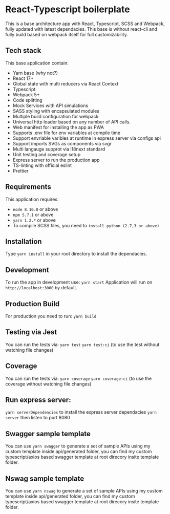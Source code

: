# React-Typescript boilerplate

This is a base architecture app with React, Typescript, SCSS and Webpack, fully updated with latest dependacies. This base is without react-cli and fully build based on webpack itself for full customizability.

## Tech stack

This base application contain:

* Yarn base (why not?)
* React 17+
* Global state with multi reducers via React Context
* Typescript
* Webpack 5+
* Code splitting
* Mock Services with API simulations
* SASS styling with encapsulated modules
* Multiple build configuration for webpack
* Universal http loader based on any number of API calls.
* Web manifest for installing the app as PWA
* Supports .env file for env variables at compile time
* Support envriable varibles at runtime in express server via configs api
* Support imports SVGs as components via svgr
* Multi langauge supprot via i18next standard
* Unit testing and coverage setup
* Express server to run the production app
* TS-linting with official eslint
* Prettier

## Requirements

This application requires:

* `node 8.10.0` or above
* `npm 5.7.1` or above
* `yarn 1.2.*` or above
* To compile SCSS files, you need to `install python (2.7,3 or above)`

## Installation

Type `yarn install` in your root directory to install the dependacies.

## Development

To run the app in development use: `yarn start`
Application will run on `http://localhost:3000` by default.

## Production Build

For production you need to run: `yarn build`

## Testing via Jest

You can run the tests via: `yarn test`
`yarn test:ci` (to use the test without watching file changes)

## Coverage

You can run the tests via: `yarn coverage`
`yarn coverage:ci` (to use the coverage without watching file changes)

## Run express server:

`yarn serverDependencies` to install the express server dependacies
`yarn server` then listen to port 8080

## Swagger sample template

You can use `yarn swagger` to generate a set of sample APIs using my custom template inside api/generated folder,
you can find my custom typescript/axios based swagger template at root direcory insite template folder.

## Nswag sample template

You can use `yarn nswag` to generate a set of sample APIs using my custom template inside api/generated folder,
you can find my custom typescript/axios based swagger template at root direcory insite template folder.
